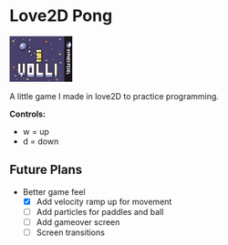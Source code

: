 # Love2D Pong

![pong](box_art.png)

A little game I made in love2D to practice programming.

**Controls:**
- w = up
- d = down

## Future Plans
- Better game feel
  - [x] Add velocity ramp up for movement
  - [ ] Add particles for paddles and ball
  - [ ] Add gameover screen
  - [ ] Screen transitions
